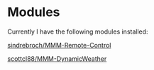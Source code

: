 # Modules

Currently I have the following modules installed:

[sindrebroch/MMM-Remote-Control](https://github.com/sindrebroch/MMM-Remote-Control)

[scottcl88/MMM-DynamicWeather](https://github.com/scottcl88/MMM-DynamicWeather)